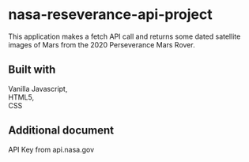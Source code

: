 # nasa-reseverance-api-project
This application makes a fetch API call and returns some dated satellite images of Mars from the 2020 Perseverance Mars Rover.

<h2> Built with</h2>
Vanilla Javascript,<br>
HTML5,<br>
CSS

<h2>Additional document</h2>
API Key from api.nasa.gov
